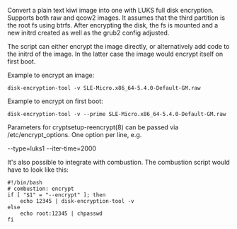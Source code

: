 Convert a plain text kiwi image into one with LUKS full disk
encryption. Supports both raw and qcow2 images. It assumes that the
third partition is the root fs using btrfs.
After encrypting the disk, the fs is mounted and a new initrd
created as well as the grub2 config adjusted.

The script can either encrypt the image directly, or alternatively
add code to the initrd of the image. In the latter case the image
would encrypt itself on first boot.

Example to encrypt an image:

    disk-encryption-tool -v SLE-Micro.x86_64-5.4.0-Default-GM.raw

Example to encrypt on first boot:

    disk-encryption-tool -v --prime SLE-Micro.x86_64-5.4.0-Default-GM.raw

Parameters for cryptsetup-reencrypt(8) can be passed via
/etc/encrypt_options. One option per line, e.g.

   --type=luks1
   --iter-time=2000

It's also possible to integrate with combustion. The combustion
script would have to look like this:

    #!/bin/bash
    # combustion: encrypt
    if [ "$1" = "--encrypt" ]; then
        echo 12345 | disk-encryption-tool -v
    else
        echo root:12345 | chpasswd
    fi
